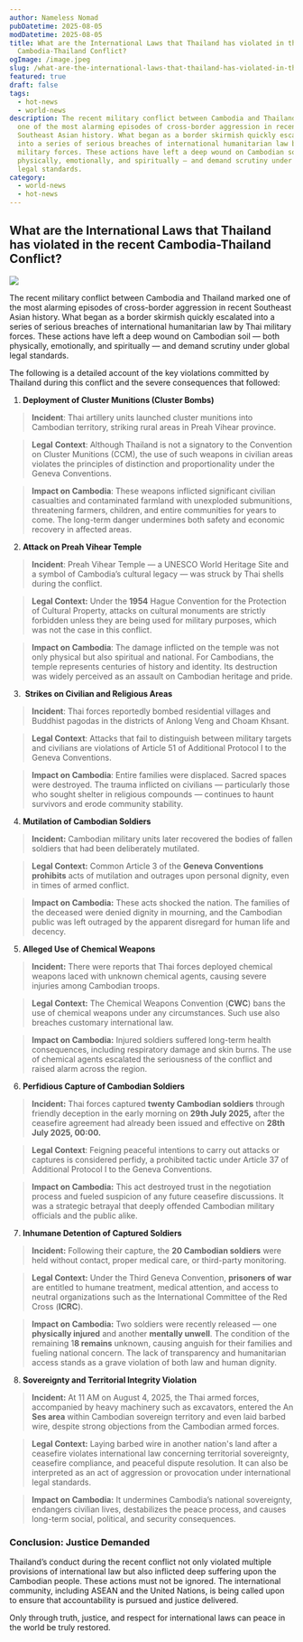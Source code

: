 ```yaml
---
author: Nameless Nomad
pubDatetime: 2025-08-05
modDatetime: 2025-08-05
title: What are the International Laws that Thailand has violated in the recent
  Cambodia-Thailand Conflict?
ogImage: /image.jpeg
slug: /what-are-the-international-laws-that-thailand-has-violated-in-the-recent-cambodia-thailand-conflict
featured: true
draft: false
tags:
  - hot-news
  - world-news
description: The recent military conflict between Cambodia and Thailand marked
  one of the most alarming episodes of cross-border aggression in recent
  Southeast Asian history. What began as a border skirmish quickly escalated
  into a series of serious breaches of international humanitarian law by Thai
  military forces. These actions have left a deep wound on Cambodian soil — both
  physically, emotionally, and spiritually — and demand scrutiny under global
  legal standards.
category:
  - world-news
  - hot-news
---
```

## **What are the International Laws that Thailand has violated in the recent Cambodia-Thailand Conflict?**

![](/image.jpeg)

The recent military conflict between Cambodia and Thailand marked one of the most alarming episodes of cross-border aggression in recent Southeast Asian history. What began as a border skirmish quickly escalated into a series of serious breaches of international humanitarian law by Thai military forces. These actions have left a deep wound on Cambodian soil — both physically, emotionally, and spiritually — and demand scrutiny under global legal standards. 

The following is a detailed account of the key violations committed by Thailand during this conflict and the severe consequences that followed:

1.  **Deployment of Cluster Munitions (Cluster Bombs)**
    

> **Incident**: Thai artillery units launched cluster munitions into Cambodian territory, striking rural areas in Preah Vihear province. 

> **Legal** **Context**: Although Thailand is not a signatory to the Convention on Cluster Munitions (CCM), the use of such weapons in civilian areas violates the principles of distinction and proportionality under the Geneva Conventions. 

> **Impact on Cambodia**: These weapons inflicted significant civilian casualties and contaminated farmland with unexploded submunitions, threatening farmers, children, and entire communities for years to come. The long-term danger undermines both safety and economic recovery in affected areas.

2.  **Attack on Preah Vihear Temple**
    

> **Incident**: Preah Vihear Temple — a UNESCO World Heritage Site and a symbol of Cambodia’s cultural legacy — was struck by Thai shells during the conflict. 

> **Legal Context:** Under the **1954** Hague Convention for the Protection of Cultural Property, attacks on cultural monuments are strictly forbidden unless they are being used for military purposes, which was not the case in this conflict. 

> **Impact on Cambodia**: The damage inflicted on the temple was not only physical but also spiritual and national. For Cambodians, the temple represents centuries of history and identity. Its destruction was widely perceived as an assault on Cambodian heritage and pride.

3.   **Strikes on Civilian and Religious Areas**
    

> **Incident**: Thai forces reportedly bombed residential villages and Buddhist pagodas in the districts of Anlong Veng and Choam Khsant. 

> **Legal Context**: Attacks that fail to distinguish between military targets and civilians are violations of Article 51 of Additional Protocol I to the Geneva Conventions.  

> **Impact on Cambodia**: Entire families were displaced. Sacred spaces were destroyed. The trauma inflicted on civilians — particularly those who sought shelter in religious compounds — continues to haunt survivors and erode community stability.

4.  **Mutilation of Cambodian Soldiers**
    

> **Incident:** Cambodian military units later recovered the bodies of fallen soldiers that had been deliberately mutilated. 

> **Legal Context:** Common Article 3 of the **Geneva Conventions prohibits** acts of mutilation and outrages upon personal dignity, even in times of armed conflict. 

> **Impact on Cambodia:** These acts shocked the nation. The families of the deceased were denied dignity in mourning, and the Cambodian public was left outraged by the apparent disregard for human life and decency.

5.  **Alleged Use of Chemical Weapons**
    

> **Incident:** There were reports that Thai forces deployed chemical weapons laced with unknown chemical agents, causing severe injuries among Cambodian troops.

> **Legal Context:** The Chemical Weapons Convention (**CWC**) bans the use of chemical weapons under any circumstances. Such use also breaches customary international law. 

> **Impact on Cambodia:** Injured soldiers suffered long-term health consequences, including respiratory damage and skin burns. The use of chemical agents escalated the seriousness of the conflict and raised alarm across the region.

6.  **Perfidious Capture of Cambodian Soldiers**
    

> **Incident:** Thai forces captured **twenty Cambodian soldiers** through friendly deception in the early morning on **29th July 2025,** after the ceasefire agreement had already been issued and effective on **28th July 2025, 00:00.**

> **Legal Context**: Feigning peaceful intentions to carry out attacks or captures is considered perfidy, a prohibited tactic under Article 37 of Additional Protocol I to the Geneva Conventions. 

> **Impact on Cambodia:** This act destroyed trust in the negotiation process and fueled suspicion of any future ceasefire discussions. It was a strategic betrayal that deeply offended Cambodian military officials and the public alike.

7.  **Inhumane Detention of Captured Soldiers**
    

> **Incident:** Following their capture, the **20 Cambodian soldiers** were held without contact, proper medical care, or third-party monitoring. 

> **Legal Context:** Under the Third Geneva Convention, **prisoners of war** are entitled to humane treatment, medical attention, and access to neutral organizations such as the International Committee of the Red Cross (**ICRC**). 

> **Impact on Cambodia:** Two soldiers were recently released — one **physically injured** and another **mentally unwell**. The condition of the remaining 1**8 remains** unknown, causing anguish for their families and fueling national concern. The lack of transparency and humanitarian access stands as a grave violation of both law and human dignity.

8.  **Sovereignty and Territorial Integrity Violation**
    

> **Incident:** At 11 AM on August 4, 2025, the Thai armed forces, accompanied by heavy machinery such as excavators, entered the An **Ses area** within Cambodian sovereign territory and even laid barbed wire, despite strong objections from the Cambodian armed forces. 

> **Legal Context:** Laying barbed wire in another nation's land after a ceasefire violates international law concerning territorial sovereignty, ceasefire compliance, and peaceful dispute resolution. It can also be interpreted as an act of aggression or provocation under international legal standards. 

> **Impact on Cambodia:** It undermines Cambodia’s national sovereignty, endangers civilian lives, destabilizes the peace process, and causes long-term social, political, and security consequences.

### **Conclusion: Justice Demanded**

Thailand’s conduct during the recent conflict not only violated multiple provisions of international law but also inflicted deep suffering upon the Cambodian people. These actions must not be ignored. The international community, including ASEAN and the United Nations, is being called upon to ensure that accountability is pursued and justice delivered. 

Only through truth, justice, and respect for international laws can peace in the world be truly restored.